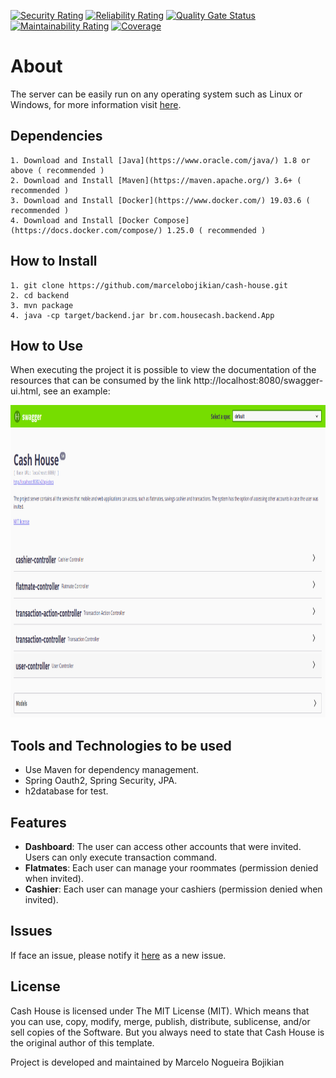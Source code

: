 [![Security Rating](https://sonarcloud.io/api/project_badges/measure?project=marcelobojikian_Cash-House-Backend-Java&metric=security_rating)](https://sonarcloud.io/dashboard?id=marcelobojikian_Cash-House-Backend-Java)
[![Reliability Rating](https://sonarcloud.io/api/project_badges/measure?project=marcelobojikian_Cash-House-Backend-Java&metric=reliability_rating)](https://sonarcloud.io/dashboard?id=marcelobojikian_Cash-House-Backend-Java)
[![Quality Gate Status](https://sonarcloud.io/api/project_badges/measure?project=marcelobojikian_Cash-House-Backend-Java&metric=alert_status)](https://sonarcloud.io/dashboard?id=marcelobojikian_Cash-House-Backend-Java)
[![Maintainability Rating](https://sonarcloud.io/api/project_badges/measure?project=marcelobojikian_Cash-House-Backend-Java&metric=sqale_rating)](https://sonarcloud.io/dashboard?id=marcelobojikian_Cash-House-Backend-Java)
[![Coverage](https://sonarcloud.io/api/project_badges/measure?project=marcelobojikian_Cash-House-Backend-Java&metric=coverage)](https://sonarcloud.io/dashboard?id=marcelobojikian_Cash-House-Backend-Java)

# About
The server can be easily run on any operating system such as Linux or Windows, for more information visit [here](https://github.com/marcelobojikian/cash-house/tree/master/backend).

## Dependencies
    1. Download and Install [Java](https://www.oracle.com/java/) 1.8 or above ( recommended )
    2. Download and Install [Maven](https://maven.apache.org/) 3.6+ ( recommended )
    3. Download and Install [Docker](https://www.docker.com/) 19.03.6 ( recommended )
    4. Download and Install [Docker Compose](https://docs.docker.com/compose/) 1.25.0 ( recommended )
    
## How to Install
    1. git clone https://github.com/marcelobojikian/cash-house.git
    2. cd backend
    3. mvn package
    4. java -cp target/backend.jar br.com.housecash.backend.App

## How to Use
When executing the project it is possible to view the documentation of the resources that can be consumed by the link http://localhost:8080/swagger-ui.html, see an example:

<p align="center">
 <img src="images/Swagger2.png" width="600" height="500">
</p>

## Tools and Technologies to be used
* Use Maven for dependency management.
* Spring Oauth2, Spring Security, JPA. 
* h2database for test.

## Features

* **Dashboard**: The user can access other accounts that were invited. Users can only execute transaction command. 
* **Flatmates**: Each user can manage your roommates (permission denied when invited).
* **Cashier**: Each user can manage your cashiers (permission denied when invited).

## Issues

If face an issue, please notify it [here](https://github.com/marcelobojikian/cash-house/issues) as a new issue.

## License

Cash House is licensed under The MIT License (MIT). Which means that you can use, copy, modify, merge, publish, distribute, sublicense, and/or sell copies of the Software. But you always need to state that Cash House is the original author of this template.

Project is developed and maintained by Marcelo Nogueira Bojikian

